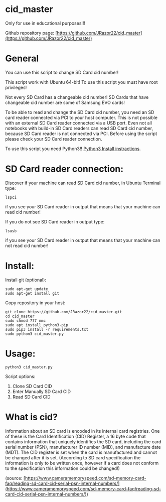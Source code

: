 # cid_master

Only for use in educational purposes!!!

Github repository page: [https://github.com/JRazor22/cid_master](https://github.com/JRazor22/cid_master)

# General 
You can use this script to change SD Card cid number!

This script work with Ubuntu 64-bit! To use this script you must have root privileges!

Not every SD Card has a changeable cid number! SD Cards that have changeable cid number are some of Samsung EVO cards!

To be able to read and change the SD Card cid number, you need an SD card reader connected via PCI to your host computer. This is not possible with an external SD Card reader connected via a USB port. Even not all notebooks with build-in SD Card readers can read SD Card cid number, because SD Card reader is not connected via PCI. Before using the script please check your SD Card reader connection.

To use this script you need Python3!! [Python3 Install instractions](https://docs.python-guide.org/starting/install3/linux/).
# SD Card reader connection:
Discover if your machine can read SD Card cid number, in Ubuntu Terminal type:
```
lspci
```
if you see your SD Card reader in output that means that your machine can read cid number!

If you do not see SD Card reader in output type:
```
lsusb
```
if you see your SD Card reader in output that means that your machine can not read cid number!


# Install:
Install git (optional):
```
sudo apt-get update
sudo apt-get install git
```
Copy repository in your host:
```
git clone https://github.com/JRazor22/cid_master.git
cd cid_master
sudo chmod 777 mmc
sudo apt install python3-pip
sudo pip3 install -r requirements.txt
sudo python3 cid_master.py
```
# Usage:
```
python3 cid_master.py
```
Script options:
   1. Clone SD Card CID
   2. Enter Manually SD Card CID
   3. Read SD Card CID

# What is cid?

Information about an SD card is encoded in its internal card registries. One of these is the Card Identification (CID) Register, a 16 byte code that contains information that uniquely identifies the SD card, including the card serial number (PSN), manufacturer ID number (MID), and manufacture date (MDT). The CID register is set when the card is manufactured and cannot be changed after it is set. (According to SD card specification the information is only to be written once, however if a card does not conform to the specification this information could be changed!)

(source: [https://www.cameramemoryspeed.com/sd-memory-card-faq/reading-sd-card-cid-serial-psn-internal-numbers/](https://www.cameramemoryspeed.com/sd-memory-card-faq/reading-sd-card-cid-serial-psn-internal-numbers/))

